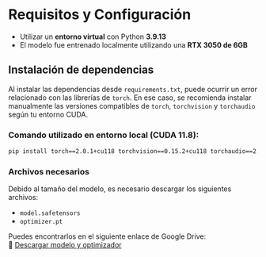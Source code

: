  # Requisitos y Configuración

- Utilizar un **entorno virtual** con Python **3.9.13**  
- El modelo fue entrenado localmente utilizando una **RTX 3050 de 6GB**

## Instalación de dependencias

Al instalar las dependencias desde `requirements.txt`, puede ocurrir un error relacionado con las librerías de `torch`. En ese caso, se recomienda instalar manualmente las versiones compatibles de `torch`, `torchvision` y `torchaudio` según tu entorno CUDA.

### Comando utilizado en entorno local (CUDA 11.8):

```bash
pip install torch==2.0.1+cu118 torchvision==0.15.2+cu118 torchaudio==2.0.2+cu118 -f https://download.pytorch.org/whl/torch_stable.html
```

### Archivos necesarios

Debido al tamaño del modelo, es necesario descargar los siguientes archivos:

- `model.safetensors`
- `optimizer.pt`

Puedes encontrarlos en el siguiente enlace de Google Drive:  
🔗 [Descargar modelo y optimizador](https://drive.google.com/drive/folders/1mXOTvICQqAnh4yiTzzZupZyvu5IkMKLb?usp=sharing)
